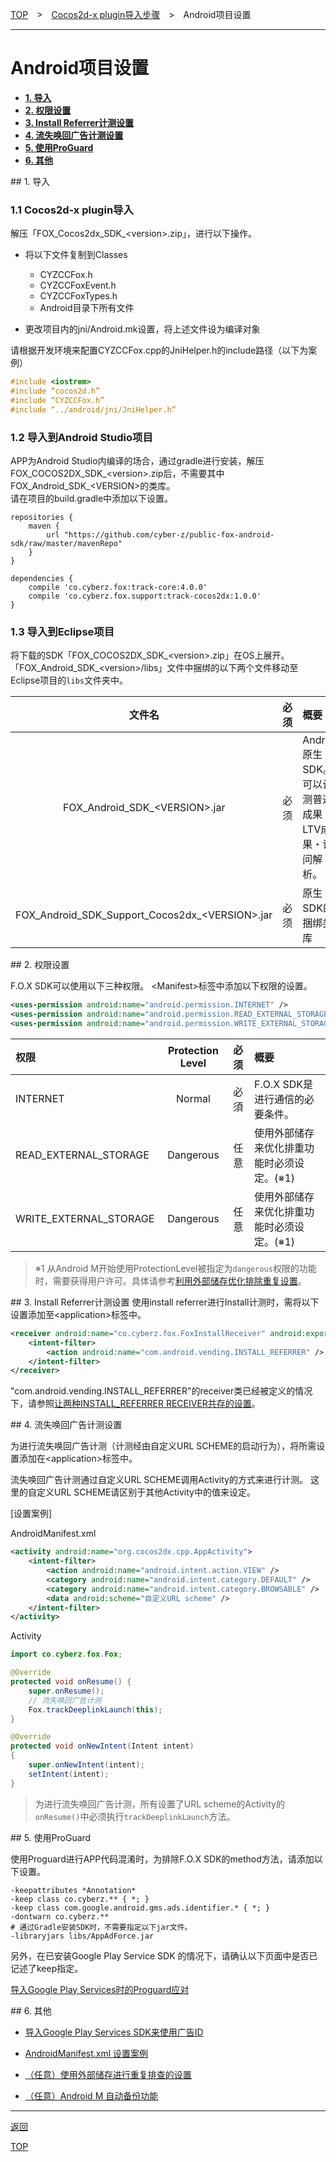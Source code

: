 [TOP](../../../README.md)　>　[Cocos2d-x plugin导入步骤](../README.md)　>　Android项目设置

---

# Android项目设置

* **[1. 导入](#install_sdk)**
* **[2. 权限设置](#permission)**
* **[3. Install Referrer计测设置](#install_referrer)**
* **[4. 流失唤回广告计测设置](#reengagement)**
* **[5. 使用ProGuard](#proguard)**
* **[6. 其他](#other)**

<div id="install_sdk"></div>
## 1. 导入

### 1.1 Cocos2d-x plugin导入

解压「FOX_Cocos2dx_SDK_&lt;version&gt;.zip」，进行以下操作。

* 将以下文件复制到Classes
  * CYZCCFox.h
  * CYZCCFoxEvent.h
  * CYZCCFoxTypes.h
  * Android目录下所有文件


* 更改项目内的jni/Android.mk设置，将上述文件设为编译对象<br>

请根据开发环境来配置CYZCCFox.cpp的JniHelper.h的include路径（以下为案例）

```cpp
#include <iostrem>
#include “cocos2d.h”
#include “CYZCCFox.h”
#include “../android/jni/JniHelper.h”
```

### 1.2 导入到Android Studio项目

APP为Android Studio内编译的场合，通过gradle进行安装，解压FOX_COCOS2DX_SDK_&lt;version&gt;.zip后，不需要其中FOX_Android_SDK_&lt;VERSION&gt;的类库。<br>
请在项目的build.gradle中添加以下设置。

```
repositories {
    maven {
        url "https://github.com/cyber-z/public-fox-android-sdk/raw/master/mavenRepo"
    }
}

dependencies {
    compile 'co.cyberz.fox:track-core:4.0.0'
    compile 'co.cyberz.fox.support:track-cocos2dx:1.0.0'
}
```


### 1.3 导入到Eclipse项目

将下载的SDK「FOX_COCOS2DX_SDK_&lt;version&gt;.zip」在OS上展开。<br>
「FOX_Android_SDK_&lt;version&gt;/libs」文件中捆绑的以下两个文件移动至Eclipse项目的`libs`文件夹中。

|文件名|必须|概要|
|:------:|:------:|:------|
|FOX_Android_SDK_&lt;VERSION&gt;.jar|必须|Android原生SDK。可以计测普通成果・LTV成果・访问解析。|
|FOX_Android_SDK_Support_Cocos2dx_&lt;VERSION&gt;.jar|必须|原生SDK的捆绑类库|

<div id="permission"></div>
## 2. 权限设置

F.O.X SDK可以使用以下三种权限。
&lt;Manifest&gt;标签中添加以下权限的设置。

```xml
<uses-permission android:name="android.permission.INTERNET" />
<uses-permission android:name="android.permission.READ_EXTERNAL_STORAGE" />
<uses-permission android:name="android.permission.WRITE_EXTERNAL_STORAGE" />
```

权限|Protection Level|必须|概要
:---|:---:|:---:|:---
INTERNET|Normal|必須|F.O.X SDK是进行通信的必要条件。
READ_EXTERNAL_STORAGE|Dangerous|任意|使用外部储存来优化排重功能时必须设定。(※1)
WRITE_EXTERNAL_STORAGE|Dangerous|任意|使用外部储存来优化排重功能时必须设定。(※1)

> ※1 从Android M开始使用ProtectionLevel被指定为`dangerous`权限的功能时，需要获得用户许可。具体请参考[利用外部储存优化排除重复设置](/lang/ja/doc/integration/android/external_storage/README.md)。


<div id="install_referrer"></div>
## 3. Install Referrer计测设置
使用install referrer进行Install计测时，需将以下设置添加至&lt;application&gt;标签中。

```xml
<receiver android:name="co.cyberz.fox.FoxInstallReceiver" android:exported="true">
	<intent-filter>
		<action android:name="com.android.vending.INSTALL_REFERRER" />
	</intent-filter>
</receiver>
```

"com.android.vending.INSTALL_REFERRER"的receiver类已经被定义的情况下，请参照[让两种INSTALL_REFERRER RECEIVER共存的设置](/lang/ja/doc/integration/android/install_referrer/README.md)。

<div id="reengagement"></div>
## 4. 流失唤回广告计测设置

为进行流失唤回广告计测（计测经由自定义URL SCHEME的启动行为），将所需设置添加在&lt;application&gt;标签中。

流失唤回广告计测通过自定义URL SCHEME调用Activity的方式来进行计测。
这里的自定义URL SCHEME请区别于其他Activity中的值来设定。

[设置案例]

AndroidManifest.xml
```xml
<activity android:name="org.cocos2dx.cpp.AppActivity">
	<intent-filter>
		<action android:name="android.intent.action.VIEW" />
		<category android:name="android.intent.category.DEFAULT" />
		<category android:name="android.intent.category.BROWSABLE" />
		<data android:scheme="自定义URL scheme" />
	</intent-filter>
</activity>
```

Activity
```java
import co.cyberz.fox.Fox;

@Override
protected void onResume() {
	super.onResume();
	// 流失唤回广告计测
	Fox.trackDeeplinkLaunch(this);
}

@Override
protected void onNewIntent(Intent intent)
{
	super.onNewIntent(intent);
	setIntent(intent);
}
```

> 为进行流失唤回广告计测，所有设置了URL scheme的Activity的`onResume()`中必须执行`trackDeeplinkLaunch`方法。

<div id="proguard"></div>
## 5. 使用ProGuard

使用Proguard进行APP代码混淆时，为排除F.O.X SDK的method方法，请添加以下设置。

```
-keepattributes *Annotation*
-keep class co.cyberz.** { *; }
-keep class com.google.android.gms.ads.identifier.* { *; }
-dontwarn co.cyberz.**
# 通过Gradle安装SDK时，不需要指定以下jar文件。
-libraryjars libs/AppAdForce.jar
```

另外，在已安装Google Play Service SDK 的情况下，请确认以下页面中是否已记述了keep指定。

[导入Google Play Services时的Proguard应对](https://developer.android.com/google/play-services/setup.html#Proguard)

<div id="other"></div>
## 6. 其他

* [导入Google Play Services SDK来使用广告ID](./google_play_services/README.md)

*	[AndroidManifest.xml 设置案例](./config_androidManifest/AndroidManifest.xml)

* [（任意）使用外部储存进行重复排查的设置](./external_storage/README.md)

* [（任意）Android M 自动备份功能](./auto_backup/README.md)


---

[返回](../README.md#android)

[TOP](../../../README.md)
